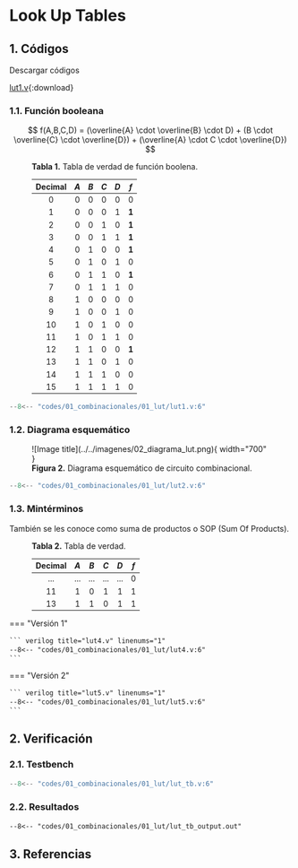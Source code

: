 # Look Up Tables
## 1. Códigos

Descargar códigos


[lut1.v](../../../codes/01_combinacionales/01_lut/lut1.v){:download}

### 1.1. Función booleana

$$
f(A,B,C,D) = (\overline{A}  \cdot \overline{B} \cdot D) + (B \cdot \overline{C} \cdot \overline{D}) + (\overline{A} \cdot C \cdot \overline{D})
$$

<figure markdown>
  <figcaption> <b>Tabla 1.</b> Tabla de verdad de función boolena.</figcaption>

| Decimal | $A$  | $B$  | $C$  | $D$  |  $f$  |
| :-----: | :--: | :--: | :--: | :--: | :---: |
|    0    |  0   |  0   |  0   |  0   |   0   |
|    1    |  0   |  0   |  0   |  1   | **1** |
|    2    |  0   |  0   |  1   |  0   | **1** |
|    3    |  0   |  0   |  1   |  1   | **1** |
|    4    |  0   |  1   |  0   |  0   | **1** |
|    5    |  0   |  1   |  0   |  1   |   0   |
|    6    |  0   |  1   |  1   |  0   | **1** |
|    7    |  0   |  1   |  1   |  1   |   0   |
|    8    |  1   |  0   |  0   |  0   |   0   |
|    9    |  1   |  0   |  0   |  1   |   0   |
|   10    |  1   |  0   |  1   |  0   |   0   |
|   11    |  1   |  0   |  1   |  1   |   0   |
|   12    |  1   |  1   |  0   |  0   | **1** |
|   13    |  1   |  1   |  0   |  1   |   0   |
|   14    |  1   |  1   |  1   |  0   |   0   |
|   15    |  1   |  1   |  1   |  1   |   0   |

</figure>


``` verilog title="lut1.v" linenums="1"
--8<-- "codes/01_combinacionales/01_lut/lut1.v:6"
```

### 1.2. Diagrama esquemático

<figure markdown>
  ![Image title](../../imagenes/02_diagrama_lut.png){ width="700" }
  <figcaption><b>Figura 2.</b> Diagrama esquemático de circuito combinacional.</figcaption>
</figure>


``` verilog title="lut2.v" linenums="1"
--8<-- "codes/01_combinacionales/01_lut/lut2.v:6"
```

### 1.3. Mintérminos
También se les conoce como suma de productos o SOP (Sum Of Products).

<figure markdown>
  <figcaption> <b>Tabla 2.</b> Tabla de verdad.</figcaption>

| Decimal | $A$  | $B$  | $C$  | $D$  | $f$  |
| :-----: | :--: | :--: | :--: | :--: | :--: |
|   ...   |  ...   |  ...   |  ...   |  ...   |  0  |
|   11    |  1   |  0   |  1   |  1   |  1   |
|   13    |  1   |  1   |  0   |  1   |  1   |

</figure>


=== "Versión 1"

    ``` verilog title="lut4.v" linenums="1"
    --8<-- "codes/01_combinacionales/01_lut/lut4.v:6"
    ```

=== "Versión 2"

    ``` verilog title="lut5.v" linenums="1"
    --8<-- "codes/01_combinacionales/01_lut/lut5.v:6"
    ```

## 2. Verificación
### 2.1. Testbench
``` verilog title="lut_tb.v" linenums="1"
--8<-- "codes/01_combinacionales/01_lut/lut_tb.v:6"
```

### 2.2. Resultados
```plain title="lut_tb_output.txt" linenums="1"
--8<-- "codes/01_combinacionales/01_lut/lut_tb_output.out"
```

## 3. Referencias
[^1]: Russell, “Tutorial - Boolean Algebra using Look-Up Tables (LUTs)”, *Nandland*, el 9 de junio de 2022. [https://nandland.com/lesson-4-what-is-a-look-up-table-lut](https://nandland.com/lesson-4-what-is-a-look-up-table-lut) (consultado el 17 de julio de 2023).
[^2]: “Quine–McCluskey algorithm”. [https://www.mathematik.uni-marburg.de/~thormae/lectures/ti1/code/qmc](https://www.mathematik.uni-marburg.de/~thormae/lectures/ti1/code/qmc) (consultado el 17 de julio de 2023).
[^3]: “Gate Level Modeling”, ChipVerify. [https://www.chipverify.com/verilog/verilog-gate-level-modeling](https://www.chipverify.com/verilog/verilog-gate-level-modeling) (consultado el 17 de julio de 2023).

